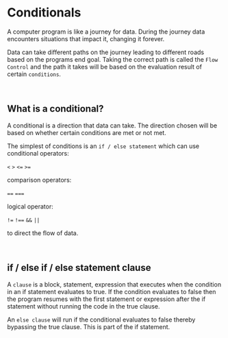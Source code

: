 # Conditionals

A computer program is like a journey for data. During the journey data encounters situations that impact it, changing it forever. 

Data can take different paths on the journey leading to different roads based on the programs end goal. Taking the correct path is called the `Flow Control` and the path it takes will be based on the evaluation result of certain `conditions`.

<br>

## What is a conditional?

A conditional is a direction that data can take. The direction chosen will be based on whether certain conditions are met or not met. 

The simplest of conditions is an `if / else statement` which can use conditional operators:

`<` 
`>` 
`<=` 
`>=` 

comparison operators:

`==` 
`===` 

logical operator:

`!=` 
`!==`
`&&` 
`||` 

to direct the flow of data. 

<br>

## if / else if / else statement clause 

A `clause` is a block, statement, expression that executes when the condition in an if statement evaluates to true. If the condition evaluates to false then the program resumes with the first statement or expression after the if statement without running the code in the true clause. 

An `else clause` will run if the conditional evaluates to false thereby bypassing the true clause. This is part of the if statement. 
